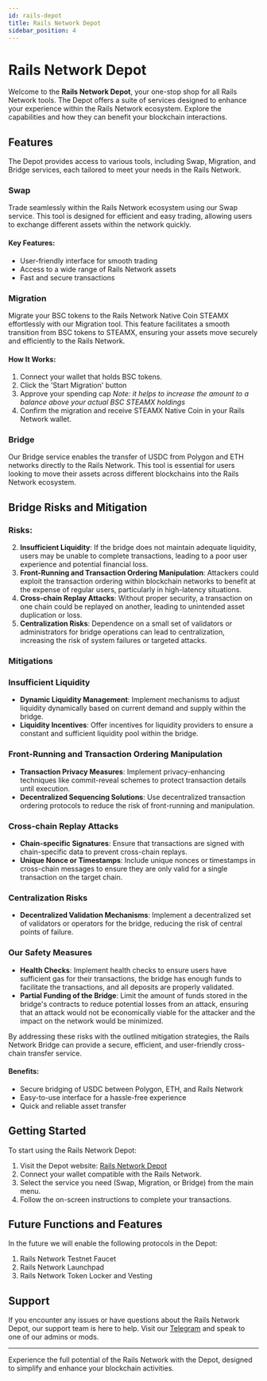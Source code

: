 ```yaml
---
id: rails-depot
title: Rails Network Depot
sidebar_position: 4
---
```


# Rails Network Depot

Welcome to the **Rails Network Depot**, your one-stop shop for all Rails Network tools. The Depot offers a suite of services designed to enhance your experience within the Rails Network ecosystem. Explore the capabilities and how they can benefit your blockchain interactions.

## Features

The Depot provides access to various tools, including Swap, Migration, and Bridge services, each tailored to meet your needs in the Rails Network.

### Swap

Trade seamlessly within the Rails Network ecosystem using our Swap service. This tool is designed for efficient and easy trading, allowing users to exchange different assets within the network quickly.

#### Key Features:
- User-friendly interface for smooth trading
- Access to a wide range of Rails Network assets
- Fast and secure transactions

### Migration

Migrate your BSC tokens to the Rails Network Native Coin STEAMX effortlessly with our Migration tool. This feature facilitates a smooth transition from BSC tokens to STEAMX, ensuring your assets move securely and efficiently to the Rails Network.

#### How It Works:
1. Connect your wallet that holds BSC tokens.
2. Click the 'Start Migration' button
3. Approve your spending cap *Note: it helps to increase the amount to a balance above your actual BSC STEAMX holdings*
4. Confirm the migration and receive STEAMX Native Coin in your Rails Network wallet.

### Bridge

Our Bridge service enables the transfer of USDC from Polygon and ETH networks directly to the Rails Network. This tool is essential for users looking to move their assets across different blockchains into the Rails Network ecosystem.

## Bridge Risks and Mitigation

### Risks:

2. **Insufficient Liquidity**: If the bridge does not maintain adequate liquidity, users may be unable to complete transactions, leading to a poor user experience and potential financial loss.
3. **Front-Running and Transaction Ordering Manipulation**: Attackers could exploit the transaction ordering within blockchain networks to benefit at the expense of regular users, particularly in high-latency situations.
4. **Cross-chain Replay Attacks**: Without proper security, a transaction on one chain could be replayed on another, leading to unintended asset duplication or loss.
5. **Centralization Risks**: Dependence on a small set of validators or administrators for bridge operations can lead to centralization, increasing the risk of system failures or targeted attacks.

### Mitigations

### Insufficient Liquidity

- **Dynamic Liquidity Management**: Implement mechanisms to adjust liquidity dynamically based on current demand and supply within the bridge.
- **Liquidity Incentives**: Offer incentives for liquidity providers to ensure a constant and sufficient liquidity pool within the bridge.

### Front-Running and Transaction Ordering Manipulation

- **Transaction Privacy Measures**: Implement privacy-enhancing techniques like commit-reveal schemes to protect transaction details until execution.
- **Decentralized Sequencing Solutions**: Use decentralized transaction ordering protocols to reduce the risk of front-running and manipulation.

### Cross-chain Replay Attacks

- **Chain-specific Signatures**: Ensure that transactions are signed with chain-specific data to prevent cross-chain replays.
- **Unique Nonce or Timestamps**: Include unique nonces or timestamps in cross-chain messages to ensure they are only valid for a single transaction on the target chain.

### Centralization Risks

- **Decentralized Validation Mechanisms**: Implement a decentralized set of validators or operators for the bridge, reducing the risk of central points of failure.

### Our Safety Measures

- **Health Checks**: Implement health checks to ensure users have sufficient gas for their transactions, the bridge has enough funds to facilitate the transactions, and all deposits are properly validated.
- **Partial Funding of the Bridge**: Limit the amount of funds stored in the bridge's contracts to reduce potential losses from an attack, ensuring that an attack would not be economically viable for the attacker and the impact on the network would be minimized.

By addressing these risks with the outlined mitigation strategies, the Rails Network Bridge can provide a secure, efficient, and user-friendly cross-chain transfer service.


#### Benefits:
- Secure bridging of USDC between Polygon, ETH, and Rails Network
- Easy-to-use interface for a hassle-free experience
- Quick and reliable asset transfer

## Getting Started

To start using the Rails Network Depot:

1. Visit the Depot website: [Rails Network Depot](https://depot.steamexchange.io)
2. Connect your wallet compatible with the Rails Network.
3. Select the service you need (Swap, Migration, or Bridge) from the main menu.
4. Follow the on-screen instructions to complete your transactions.

## Future Functions and Features

In the future we will enable the following protocols in the Depot:

1. Rails Network Testnet Faucet
2. Rails Network Launchpad
3. Rails Network Token Locker and Vesting

## Support

If you encounter any issues or have questions about the Rails Network Depot, our support team is here to help. Visit our [Telegram](https://t.me/SteamXchangeOfficial) and speak to one of our admins or mods.

---

Experience the full potential of the Rails Network with the Depot, designed to simplify and enhance your blockchain activities.
